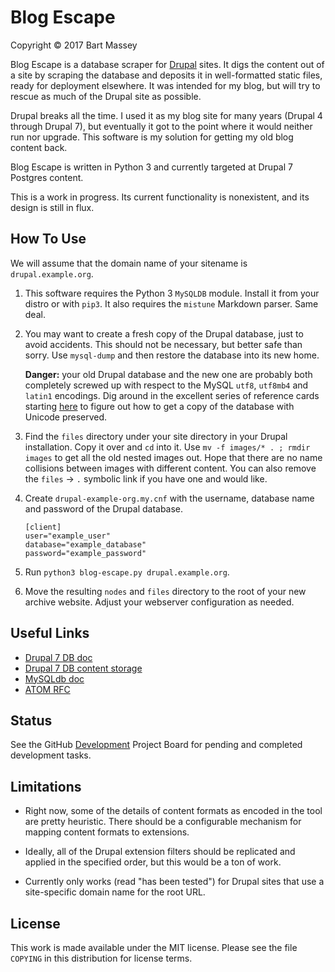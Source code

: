 # Blog Escape
Copyright &copy; 2017 Bart Massey

Blog Escape is a database scraper for
[Drupal](http://drupal.org) sites. It digs the content out
of a site by scraping the database and deposits it in
well-formatted static files, ready for deployment elsewhere.
It was intended for my blog, but will try to rescue as much
of the Drupal site as possible.

Drupal breaks all the time. I used it as my blog site for
many years (Drupal 4 through Drupal 7), but eventually it
got to the point where it would neither run nor upgrade.
This software is my solution for getting my old blog content
back.

Blog Escape is written in Python 3 and currently targeted at
Drupal 7 Postgres content.

This is a work in progress. Its current functionality is
nonexistent, and its design is still in flux.

## How To Use

We will assume that the domain name of your sitename is
`drupal.example.org`.

1.  This software requires the Python 3 `MySQLDB`
    module. Install it from your distro or with `pip3`.
    It also requires the `mistune` Markdown parser.
    Same deal.

1.  You may want to create a fresh copy of the Drupal
    database, just to avoid accidents. This should not be
    necessary, but better safe than sorry. Use `mysql-dump`
    and then restore the database into its new home.

    **Danger:** your old Drupal database and the new one are
    probably both completely screwed up with respect to the
    MySQL `utf8`, `utf8mb4` and `latin1` encodings. Dig
    around in the excellent series of reference cards
    starting
    [here](https://makandracards.com/makandra/595-dumping-and-importing-from-to-mysql-in-an-utf-8-safe-way)
    to figure out how to get a copy of the database with
    Unicode preserved.

1.  Find the `files` directory under your site directory in
    your Drupal installation. Copy it over and `cd` into it.
    Use `mv -f images/* . ; rmdir images` to get all the old
    nested images out. Hope that there are no name
    collisions between images with different content. You
    can also remove the `files` → `.` symbolic link if you
    have one and would like.

1.  Create `drupal-example-org.my.cnf` with the username,
    database name and password of the Drupal database.
   
    ```
    [client]
    user="example_user"
    database="example_database"
    password="example_password"
    ```

1. Run `python3 blog-escape.py drupal.example.org`.

1. Move the resulting `nodes` and `files` directory to the
   root of your new archive website. Adjust your webserver
   configuration as needed.

## Useful Links

* [Drupal 7 DB doc](http://www.drupal.org/node/1785994#d7)
* [Drupal 7 DB content storage](http://drupal.stackexchange.com/a/6791)
* [MySQLdb doc](http://mysqlclient.readthedocs.io)
* [ATOM RFC](http://tools.ietf.org/html/rfc4287)

## Status

See the GitHub
[Development](https://github.com/BartMassey/blog-escape/projects/1)
Project Board for pending and completed development tasks.

## Limitations

* Right now, some of the details of content formats as
  encoded in the tool are pretty heuristic.  There
  should be a configurable mechanism for mapping content
  formats to extensions.

* Ideally, all of the Drupal extension filters should be
  replicated and applied in the specified order, but this
  would be a ton of work.

* Currently only works (read "has been tested") for Drupal
  sites that use a site-specific domain name for the root
  URL.

## License

This work is made available under the MIT license. Please
see the file `COPYING` in this distribution for license terms.
